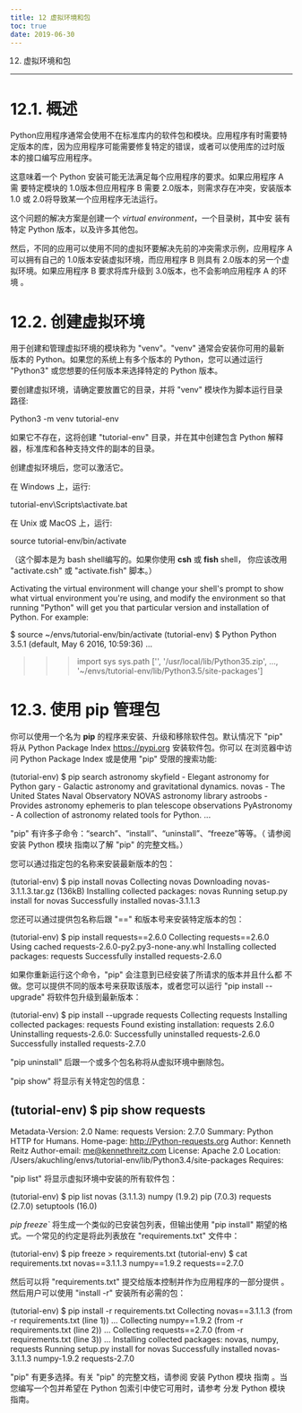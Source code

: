 ```yaml
---
title: 12 虚拟环境和包
toc: true
date: 2019-06-30
---
```

12. 虚拟环境和包
****************


12.1. 概述
==========

Python应用程序通常会使用不在标准库内的软件包和模块。应用程序有时需要特
定版本的库，因为应用程序可能需要修复特定的错误，或者可以使用库的过时版
本的接口编写应用程序。

这意味着一个 Python 安装可能无法满足每个应用程序的要求。如果应用程序 A 需
要特定模块的 1.0版本但应用程序 B 需要 2.0版本，则需求存在冲突，安装版本 1.0
或 2.0将导致某一个应用程序无法运行。

这个问题的解决方案是创建一个 *virtual environment*，一个目录树，其中安
装有特定 Python 版本，以及许多其他包。

然后，不同的应用可以使用不同的虚拟环要解决先前的冲突需求示例，应用程序
A可以拥有自己的 1.0版本安装虚拟环境，而应用程序 B 则具有 2.0版本的另一个虚
拟环境。如果应用程序 B 要求将库升级到 3.0版本，也不会影响应用程序 A 的环境
。


12.2. 创建虚拟环境
==================

用于创建和管理虚拟环境的模块称为 "venv"。"venv" 通常会安装你可用的最新
版本的 Python。如果您的系统上有多个版本的 Python，您可以通过运行
"Python3" 或您想要的任何版本来选择特定的 Python 版本。

要创建虚拟环境，请确定要放置它的目录，并将 "venv" 模块作为脚本运行目录
路径:

   Python3 -m venv tutorial-env

如果它不存在，这将创建 "tutorial-env" 目录，并在其中创建包含 Python 解释
器，标准库和各种支持文件的副本的目录。

创建虚拟环境后，您可以激活它。

在 Windows 上，运行:

   tutorial-env\Scripts\activate.bat

在 Unix 或 MacOS 上，运行:

   source tutorial-env/bin/activate

（这个脚本是为 bash shell编写的。如果你使用 **csh** 或 **fish** shell，
你应该改用 "activate.csh" 或 "activate.fish" 脚本。）

Activating the virtual environment will change your shell's prompt to
show what virtual environment you're using, and modify the environment
so that running "Python" will get you that particular version and
installation of Python. For example:

   $ source ~/envs/tutorial-env/bin/activate
   (tutorial-env) $ Python
   Python 3.5.1 (default, May  6 2016, 10:59:36)
     ...
   >>> import sys
   >>> sys.path
   ['', '/usr/local/lib/Python35.zip', ...,
   '~/envs/tutorial-env/lib/Python3.5/site-packages']
   >>>


12.3. 使用 pip 管理包
===================

你可以使用一个名为 **pip** 的程序来安装、升级和移除软件包。默认情况下
"pip" 将从 Python Package Index <https://pypi.org> 安装软件包。你可以
在浏览器中访问 Python Package Index 或是使用 "pip" 受限的搜索功能:

   (tutorial-env) $ pip search astronomy
   skyfield               - Elegant astronomy for Python
   gary                   - Galactic astronomy and gravitational dynamics.
   novas                  - The United States Naval Observatory NOVAS astronomy library
   astroobs               - Provides astronomy ephemeris to plan telescope observations
   PyAstronomy            - A collection of astronomy related tools for Python.
   ...

"pip" 有许多子命令：“search”、“install”、“uninstall”、“freeze”等等。（
请参阅 安装 Python 模块 指南以了解  "pip" 的完整文档。）

您可以通过指定包的名称来安装最新版本的包：

   (tutorial-env) $ pip install novas
   Collecting novas
     Downloading novas-3.1.1.3.tar.gz (136kB)
   Installing collected packages: novas
     Running setup.py install for novas
   Successfully installed novas-3.1.1.3

您还可以通过提供包名称后跟 "==" 和版本号来安装特定版本的包：

   (tutorial-env) $ pip install requests==2.6.0
   Collecting requests==2.6.0
     Using cached requests-2.6.0-py2.py3-none-any.whl
   Installing collected packages: requests
   Successfully installed requests-2.6.0

如果你重新运行这个命令，"pip" 会注意到已经安装了所请求的版本并且什么都
不做。您可以提供不同的版本号来获取该版本，或者您可以运行 "pip install
--upgrade" 将软件包升级到最新版本：

   (tutorial-env) $ pip install --upgrade requests
   Collecting requests
   Installing collected packages: requests
     Found existing installation: requests 2.6.0
       Uninstalling requests-2.6.0:
         Successfully uninstalled requests-2.6.0
   Successfully installed requests-2.7.0

"pip uninstall" 后跟一个或多个包名称将从虚拟环境中删除包。

"pip show" 将显示有关特定包的信息：

   (tutorial-env) $ pip show requests
   ---
   Metadata-Version: 2.0
   Name: requests
   Version: 2.7.0
   Summary: Python HTTP for Humans.
   Home-page: http://Python-requests.org
   Author: Kenneth Reitz
   Author-email: me@kennethreitz.com
   License: Apache 2.0
   Location: /Users/akuchling/envs/tutorial-env/lib/Python3.4/site-packages
   Requires:

"pip list" 将显示虚拟环境中安装的所有软件包：

   (tutorial-env) $ pip list
   novas (3.1.1.3)
   numpy (1.9.2)
   pip (7.0.3)
   requests (2.7.0)
   setuptools (16.0)

*pip freeze`* 将生成一个类似的已安装包列表，但输出使用 "pip install"
期望的格式。一个常见的约定是将此列表放在 "requirements.txt" 文件中：

   (tutorial-env) $ pip freeze > requirements.txt
   (tutorial-env) $ cat requirements.txt
   novas==3.1.1.3
   numpy==1.9.2
   requests==2.7.0

然后可以将 "requirements.txt" 提交给版本控制并作为应用程序的一部分提供
。然后用户可以使用 "install -r" 安装所有必需的包：

   (tutorial-env) $ pip install -r requirements.txt
   Collecting novas==3.1.1.3 (from -r requirements.txt (line 1))
     ...
   Collecting numpy==1.9.2 (from -r requirements.txt (line 2))
     ...
   Collecting requests==2.7.0 (from -r requirements.txt (line 3))
     ...
   Installing collected packages: novas, numpy, requests
     Running setup.py install for novas
   Successfully installed novas-3.1.1.3 numpy-1.9.2 requests-2.7.0

"pip" 有更多选择。有关 "pip" 的完整文档，请参阅 安装 Python 模块 指南
。当您编写一个包并希望在 Python 包索引中使它可用时，请参考 分发 Python
模块 指南。
